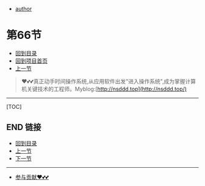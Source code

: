 + [author](https://github.com/3293172751)
# 第66节
+ [回到目录](../README.md)
+ [回到项目首页](../../README.md)
+ [上一节](65.md)
> ❤️💕💕真正动手时间操作系统,从应用软件出发"进入操作系统",成为掌握计算机关键技术的工程师。Myblog:[http://nsddd.top](http://nsddd.top/)
---
[TOC]





## END 链接
+ [回到目录](../README.md)
+ [上一节](65.md)
+ [下一节](67.md)
---
+ [参与贡献❤️💕💕](https://github.com/3293172751/Block_Chain/blob/master/Git/git-contributor.md)